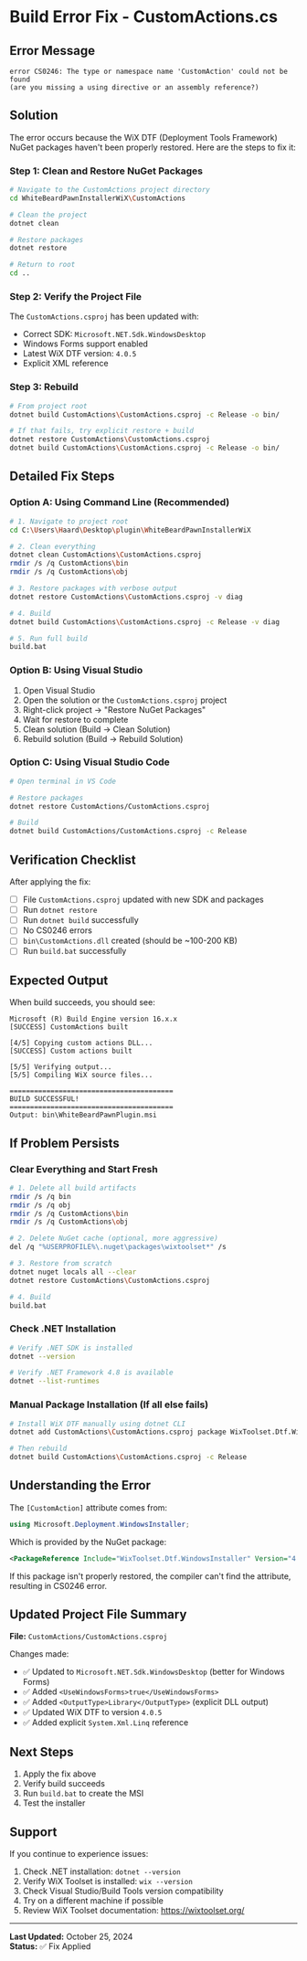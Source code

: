 # Build Error Fix - CustomActions.cs

## Error Message

```
error CS0246: The type or namespace name 'CustomAction' could not be found
(are you missing a using directive or an assembly reference?)
```

## Solution

The error occurs because the WiX DTF (Deployment Tools Framework) NuGet packages haven't been properly restored. Here are the steps to fix it:

### Step 1: Clean and Restore NuGet Packages

```bash
# Navigate to the CustomActions project directory
cd WhiteBeardPawnInstallerWiX\CustomActions

# Clean the project
dotnet clean

# Restore packages
dotnet restore

# Return to root
cd ..
```

### Step 2: Verify the Project File

The `CustomActions.csproj` has been updated with:
- Correct SDK: `Microsoft.NET.Sdk.WindowsDesktop`
- Windows Forms support enabled
- Latest WiX DTF version: `4.0.5`
- Explicit XML reference

### Step 3: Rebuild

```bash
# From project root
dotnet build CustomActions\CustomActions.csproj -c Release -o bin/

# If that fails, try explicit restore + build
dotnet restore CustomActions\CustomActions.csproj
dotnet build CustomActions\CustomActions.csproj -c Release -o bin/
```

## Detailed Fix Steps

### Option A: Using Command Line (Recommended)

```bash
# 1. Navigate to project root
cd C:\Users\Haard\Desktop\plugin\WhiteBeardPawnInstallerWiX

# 2. Clean everything
dotnet clean CustomActions\CustomActions.csproj
rmdir /s /q CustomActions\bin
rmdir /s /q CustomActions\obj

# 3. Restore packages with verbose output
dotnet restore CustomActions\CustomActions.csproj -v diag

# 4. Build
dotnet build CustomActions\CustomActions.csproj -c Release -v diag

# 5. Run full build
build.bat
```

### Option B: Using Visual Studio

1. Open Visual Studio
2. Open the solution or the `CustomActions.csproj` project
3. Right-click project → "Restore NuGet Packages"
4. Wait for restore to complete
5. Clean solution (Build → Clean Solution)
6. Rebuild solution (Build → Rebuild Solution)

### Option C: Using Visual Studio Code

```bash
# Open terminal in VS Code

# Restore packages
dotnet restore CustomActions/CustomActions.csproj

# Build
dotnet build CustomActions/CustomActions.csproj -c Release
```

## Verification Checklist

After applying the fix:

- [ ] File `CustomActions.csproj` updated with new SDK and packages
- [ ] Run `dotnet restore`
- [ ] Run `dotnet build` successfully
- [ ] No CS0246 errors
- [ ] `bin\CustomActions.dll` created (should be ~100-200 KB)
- [ ] Run `build.bat` successfully

## Expected Output

When build succeeds, you should see:

```
Microsoft (R) Build Engine version 16.x.x
[SUCCESS] CustomActions built

[4/5] Copying custom actions DLL...
[SUCCESS] Custom actions built

[5/5] Verifying output...
[5/5] Compiling WiX source files...

========================================
BUILD SUCCESSFUL!
========================================
Output: bin\WhiteBeardPawnPlugin.msi
```

## If Problem Persists

### Clear Everything and Start Fresh

```bash
# 1. Delete all build artifacts
rmdir /s /q bin
rmdir /s /q obj
rmdir /s /q CustomActions\bin
rmdir /s /q CustomActions\obj

# 2. Delete NuGet cache (optional, more aggressive)
del /q "%USERPROFILE%\.nuget\packages\wixtoolset*" /s

# 3. Restore from scratch
dotnet nuget locals all --clear
dotnet restore CustomActions\CustomActions.csproj

# 4. Build
build.bat
```

### Check .NET Installation

```bash
# Verify .NET SDK is installed
dotnet --version

# Verify .NET Framework 4.8 is available
dotnet --list-runtimes
```

### Manual Package Installation (If all else fails)

```bash
# Install WiX DTF manually using dotnet CLI
dotnet add CustomActions\CustomActions.csproj package WixToolset.Dtf.WindowsInstaller --version 4.0.5

# Then rebuild
dotnet build CustomActions\CustomActions.csproj -c Release
```

## Understanding the Error

The `[CustomAction]` attribute comes from:
```csharp
using Microsoft.Deployment.WindowsInstaller;
```

Which is provided by the NuGet package:
```xml
<PackageReference Include="WixToolset.Dtf.WindowsInstaller" Version="4.0.5" />
```

If this package isn't properly restored, the compiler can't find the attribute, resulting in CS0246 error.

## Updated Project File Summary

**File:** `CustomActions/CustomActions.csproj`

Changes made:
- ✅ Updated to `Microsoft.NET.Sdk.WindowsDesktop` (better for Windows Forms)
- ✅ Added `<UseWindowsForms>true</UseWindowsForms>`
- ✅ Added `<OutputType>Library</OutputType>` (explicit DLL output)
- ✅ Updated WiX DTF to version `4.0.5`
- ✅ Added explicit `System.Xml.Linq` reference

## Next Steps

1. Apply the fix above
2. Verify build succeeds
3. Run `build.bat` to create the MSI
4. Test the installer

## Support

If you continue to experience issues:

1. Check .NET installation: `dotnet --version`
2. Verify WiX Toolset is installed: `wix --version`
3. Check Visual Studio/Build Tools version compatibility
4. Try on a different machine if possible
5. Review WiX Toolset documentation: https://wixtoolset.org/

---

**Last Updated:** October 25, 2024  
**Status:** ✅ Fix Applied

